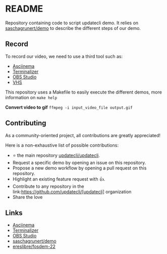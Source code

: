 # README

Repository containing code to script updatecli demo.
It relies on [saschagrunert/demo](https://github.com/saschagrunert/demo) to describe the different steps of our demo.

## Record

To record our video, we need to use a third tool such as:
* [Asciinema](https://asciinema.org/)
* [Terminalizer](https://github.com/faressoft/terminalizer)
* [OBS Studio](https://obsproject.com/)
* [VHS](https://github.com/charmbracelet/vhs)

This repository uses a Makefile to easily execute the different demos, more information on `make help`

**Convert video to gif**
`ffmpeg -i input_video_file output.gif`

## Contributing

As a community-oriented project, all contributions are greatly appreciated!

Here is a non-exhaustive list of possible contributions:

* ⭐️ the main repository [updatecli/updatecli](https://github.com/updatecli/updatecli).
* Request a specific demo by opening an issue on this repository.
* Propose a new demo workflow by opening a pull request on this repository.
* Highlight an existing feature request with :thumbsup:.
* Contribute to any repository in the link:https://github.com/updatecli/[updatecli] organization
* Share the love


## Links
* [Asciinema](https://asciinema.org/)
* [Terminalizer](https://github.com/faressoft/terminalizer)
* [OBS Studio](https://obsproject.com/)
* [saschagrunert/demo](https://github.com/saschagrunert/demo)
* [ereslibre/fosdem-22](https://github.com/ereslibre/fosdem-22/blob/main/main.go)
